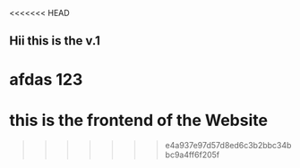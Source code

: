<<<<<<< HEAD
## Hii this is the v.1
afdas 123
=======
# this is the frontend of the Website
>>>>>>> e4a937e97d57d8ed6c3b2bbc34bbc9a4ff6f205f
